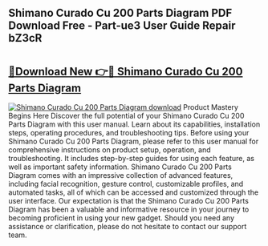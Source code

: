 ## Shimano Curado Cu 200 Parts Diagram PDF Download Free - Part-ue3 User Guide Repair bZ3cR

# <h2><a href="http://dfjbbqw.blite.top/?on=Shimano+Curado+Cu+200+Parts+Diagram">🔗Download New 👉🔴 Shimano Curado Cu 200 Parts Diagram</a></h2>

[![Shimano Curado Cu 200 Parts Diagram download](https://i.imgur.com/lujVjoI.png)](http://dfjbbqw.blite.top/?on=Shimano+Curado+Cu+200+Parts+Diagram)
Product Mastery Begins Here Discover the full potential of your Shimano Curado Cu 200 Parts Diagram with this user manual. Learn about its capabilities, installation steps, operating procedures, and troubleshooting tips. Before using your Shimano Curado Cu 200 Parts Diagram, please refer to this user manual for comprehensive instructions on product setup, operation, and troubleshooting. It includes step-by-step guides for using each feature, as well as important safety information. Shimano Curado Cu 200 Parts Diagram comes with an impressive collection of advanced features, including facial recognition, gesture control, customizable profiles, and automated tasks, all of which can be accessed and customized through the user interface. Our expectation is that the Shimano Curado Cu 200 Parts Diagram has been a valuable and informative resource in your journey to becoming proficient in using your new gadget. Should you need any assistance or clarification, please do not hesitate to contact our support team.
